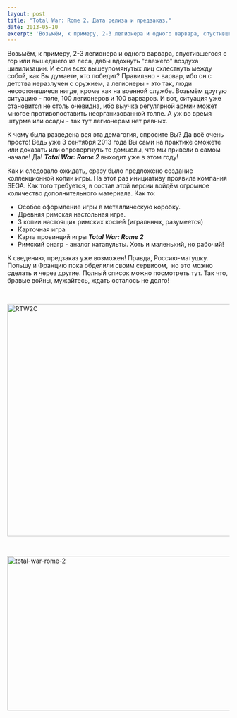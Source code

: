 ```yaml
---
layout: post
title: "Total War: Rome 2. Дата релиза и предзаказ."
date: 2013-05-10
excerpt: 'Возьмём, к примеру, 2-3 легионера и одного варвара, спустившегося с гор или вышедшего из леса, дабы вдохнуть "свежего" воздуха цивилизации. И если всех вышеупомянутых лиц схлестнуть между собой, как Вы думаете, кто победит? '
---
```


Возьмём, к примеру, 2-3 легионера и одного варвара, спустившегося с гор или вышедшего из леса, дабы вдохнуть "свежего" воздуха цивилизации. И если всех вышеупомянутых лиц схлестнуть между собой, как Вы думаете, кто победит? Правильно - варвар, ибо он с детства неразлучен с оружием, а легионеры - это так, люди несостоявшиеся нигде, кроме как на военной службе. Возьмём другую ситуацию - поле, 100 легионеров и 100 варваров. И вот, ситуация уже становится не столь очевидна, ибо выучка регулярной армии может многое противопоставить неорганизованной толпе. А уж во время штурма или осады - так тут легионерам нет равных.

К чему была разведена вся эта демагогия, спросите Вы? Да всё очень просто! Ведь уже 3 сентября 2013 года Вы сами на практике сможете или доказать или опровергнуть те домыслы, что мы привели в самом начале! Да! <b><em>Total War: Rome 2</em> </b>выходит уже в этом году!

Как и следовало ожидать, сразу было предложено создание коллекционной копии игры. На этот раз инициативу проявила компания SEGA. Как того требуется, в состав этой версии войдём огромное количество дополнительного материала. Как то:
<ul>
	<li><span style="line-height: 13px;">Особое оформление игры в металлическую коробку.</span></li>
	<li>Древняя римская настольная игра.</li>
	<li>3 копии настоящих римских костей (игральных, разумеется)</li>
	<li>Карточная игра</li>
	<li>Карта провинций игры <em><b>Total War: Rome 2</b></em></li>
	<li>Римский онагр - аналог катапульты. Хоть и маленький, но рабочий!</li>
</ul>
К сведению, предзаказ уже возможен! Правда, Россию-матушку. Польшу и Францию пока обделили своим сервисом,  но это можно сделать и через другие. Полный список можно посмотреть тут. Так что, бравые войны, мужайтесь, ждать осталось не долго!

&nbsp;

<a href="http://gamersoul.ru/wp-content/uploads/2013/05/RTW2C.jpg"><img class="size-full wp-image-2350 aligncenter" alt="RTW2C" src="http://gamersoul.ru/wp-content/uploads/2013/05/RTW2C.jpg" width="700" height="527" /></a>

&nbsp;

<a href="http://gamersoul.ru/wp-content/uploads/2013/04/total-war-rome-2.jpg"><img class="size-full wp-image-2171 aligncenter" alt="total-war-rome-2" src="http://gamersoul.ru/wp-content/uploads/2013/04/total-war-rome-2.jpg" width="580" height="350" /></a>